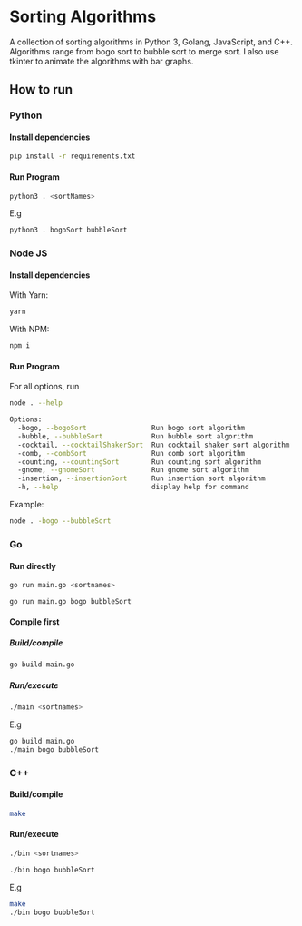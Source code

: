# Sorting Algorithms #
A collection of sorting algorithms in Python 3, Golang, JavaScript, and C++. Algorithms range from bogo sort to bubble sort to merge sort. I also use tkinter to animate the algorithms with bar graphs.

## How to run ##
### Python ###
#### Install dependencies ####
```bash
pip install -r requirements.txt
```
#### Run Program ####
```bash
python3 . <sortNames>
```
E.g
```bash
python3 . bogoSort bubbleSort
```

### Node JS ###
#### Install dependencies ####
With Yarn:
```bash
yarn
```
With NPM:
```bash
npm i
```
#### Run Program ####
For all options, run
```bash
node . --help
```
```bash
Options:
  -bogo, --bogoSort                Run bogo sort algorithm
  -bubble, --bubbleSort            Run bubble sort algorithm
  -cocktail, --cocktailShakerSort  Run cocktail shaker sort algorithm
  -comb, --combSort                Run comb sort algorithm
  -counting, --countingSort        Run counting sort algorithm
  -gnome, --gnomeSort              Run gnome sort algorithm
  -insertion, --insertionSort      Run insertion sort algorithm
  -h, --help                       display help for command
```
Example:
```bash
node . -bogo --bubbleSort
```

### Go ###
#### Run directly
```bash
go run main.go <sortnames>
```
```bash
go run main.go bogo bubbleSort
```
#### Compile first ####
##### Build/compile #####
```bash
go build main.go
```
##### Run/execute #####
```bash
./main <sortnames>
```
E.g
```bash
go build main.go
./main bogo bubbleSort
```

### C++ ###
#### Build/compile ####
```bash
make
```
#### Run/execute ####
```bash
./bin <sortnames>
```
```bash
./bin bogo bubbleSort
```
E.g
```bash
make
./bin bogo bubbleSort
```
